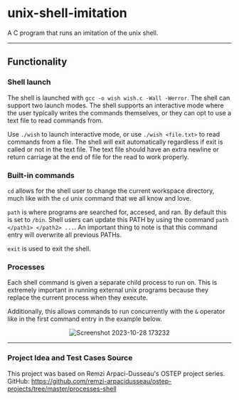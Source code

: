 # unix-shell-imitation
A C program that runs an imitation of the unix shell.

---
## Functionality
### Shell launch
The shell is launched with `gcc -o wish wish.c -Wall -Werror`. The shell can support two launch modes. The shell supports an interactive mode
where the user typically writes the commands themselves, or they can opt to use a text file to read commands from. 

Use `./wish` to launch interactive mode, or use `./wish <file.txt>` to read commands from a file. 
The shell will exit automatically regardless if exit is called or not in the text file. The text file should have an extra newline or return carriage at the end of 
file for the read to work properly.

### Built-in commands
`cd` allows for the shell user to change the current workspace directory, much like with the `cd` unix command that we all know and love.

`path` is where programs are searched for, accesed, and ran. By default this is set to `/bin`. Shell users can update this PATH by using the command
`path </path1> </path2> ...`. An important thing to note is that this command entry will overwrite all previous PATHs.

`exit` is used to exit the shell.

### Processes
Each shell command is given a separate child process to run on. This is extremely important in running external unix programs
because they replace the current process when they execute.

Additionally, this allows commands to run concurrently with the `&` operator like in the first command entry in the example below.

<div align="center">
  
  ![Screenshot 2023-10-28 173232](https://github.com/PaimonCodes/unix-shell-imitation/assets/104661175/cda10ce2-8a3b-4fc5-a94f-148bbf84d147)

</div>

---
### Project Idea and Test Cases Source
This project was based on Remzi Arpaci-Dusseau's OSTEP project series. 
GitHub: https://github.com/remzi-arpacidusseau/ostep-projects/tree/master/processes-shell

